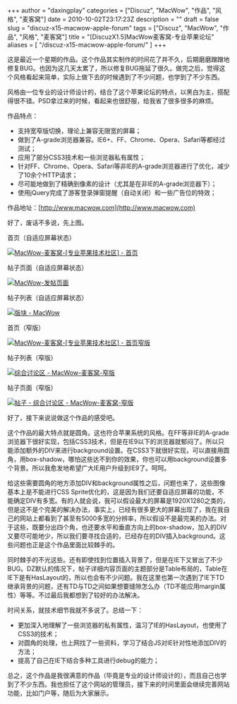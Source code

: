 +++
author = "daxingplay"
categories = ["Discuz", "MacWow", "作品", "风格", "麦客窝"]
date = 2010-10-02T23:17:23Z
description = ""
draft = false
slug = "discuz-x15-macwow-apple-forum"
tags = ["Discuz", "MacWow", "作品", "风格", "麦客窝"]
title = "[DiscuzX1.5]MacWow麦客窝-专业苹果论坛"
aliases = [
    "/discuz-x15-macwow-apple-forum/"
]
+++


这是最近一个星期的作品。这个作品其实制作的时间花了并不久，后期磨磨蹭蹭地修复BUG。也因为这几天太累了，所以修复BUG拖延了很久。做完之后，觉得这个风格看起来简单，实际上做下去的时候遇到了不少问题，也学到了不少东西。

风格由一位专业的设计师设计的，结合了这个苹果论坛的特点，以黑白为主，搭配得很不错。PSD拿过来的时候，看起来也很舒服，给我省了很多很多的麻烦。

作品特点：

- 支持宽窄版切换，理论上兼容无限宽的屏幕；
- 做到了A-grade浏览器兼容。IE6+、FF、Chrome、Opera、Safari等都经过测试；
- 应用了部分CSS3技术和一些浏览器私有属性；
- 针对FF、Chrome、Opera、Safari等非IE的A-grade浏览器进行了优化，减少了10余个HTTP请求；
- 尽可能地做到了精确到像素的设计（尤其是在非IE的A-grade浏览器下）；
- 使用jQuery完成了游客登录弹窗提醒（自动关闭）和一些广告位的特效；

作品地址：[http://www.macwow.com](http://www.macwow.com)

好了，废话不多说，先上图。

首页（自适应屏幕状态）

[![](https://img2.ojcdn.com/daxingplay/2010/10/MacWow-麦客窝-专业苹果技术社区-首页-161x300.jpg "MacWow-麦客窝-[专业苹果技术社区] - 首页")](https://img2.ojcdn.com/daxingplay/2010/10/MacWow-麦客窝-专业苹果技术社区-首页.jpg)

帖子页面（自适应屏幕状态）

[![](https://img2.ojcdn.com/daxingplay/2010/10/MacWow-发帖页面-80x300.jpg "MacWow-发帖页面")](https://img2.ojcdn.com/daxingplay/2010/10/MacWow-发帖页面.jpg)

帖子列表（自适应屏幕状态）

[![](https://img2.ojcdn.com/daxingplay/2010/10/-MacWow-197x300.jpg "版块 - MacWow")](https://img2.ojcdn.com/daxingplay/2010/10/版块-MacWow.jpg)

首页（窄版）

[![](https://img2.ojcdn.com/daxingplay/2010/10/MacWow-麦客窝-专业苹果技术社区-首页窄版-159x300.jpg "MacWow-麦客窝-[专业苹果技术社区] - 首页窄版")](https://img2.ojcdn.com/daxingplay/2010/10/MacWow-麦客窝-专业苹果技术社区-首页窄版.jpg)

帖子列表（窄版）

[![](https://img2.ojcdn.com/daxingplay/2010/10/-MacWow-麦客窝-窄版-197x300.jpg "综合讨论区 - MacWow-麦客窝-窄版")](https://img2.ojcdn.com/daxingplay/2010/10/综合讨论区-MacWow-麦客窝-窄版.jpg)

帖子页面（窄版）

[![](https://img2.ojcdn.com/daxingplay/2010/10/-综合讨论区-MacWow-麦客窝-窄版-275x300.jpg "帖子 - 综合讨论区 - MacWow-麦客窝-窄版")](https://img2.ojcdn.com/daxingplay/2010/10/帖子-综合讨论区-MacWow-麦客窝-窄版.jpg)

好了，接下来说说做这个作品的感受吧。

这个作品的最大特点就是圆角。这也符合苹果系统的风格。在FF等非IE的A-grade浏览器下很好实现，包括CSS3技术，但是在IE9以下的浏览器就郁闷了。所以只能添加额外的DIV来进行background设置。在CSS3下就很好实现，可以直接用圆角，用box-shadow，哪怕这些达不到你的效果，你也可以用background设置多个背景。所以我愈发地希望广大IE用户升级到IE9了。呵呵。

给这些需要圆角的地方添加DIV和background属性之后，问题也来了，这些图像基本上是不能进行CSS Sprite优化的，这是因为我们还要自适应屏幕的功能，不能确定DIV有多宽。有的人就会说，我可以假设最大的屏幕是1920X1280之类的，但是这不是个完美的解决办法，事实上，已经有很多更大的屏幕出现了，我在我自己的网站上都看到了甚至有5000多宽的分辨率，所以假设不是最完美的办法。对于这些，既要分出四个角，也还要水平和垂直方向上的box-shadow，加入的DIV又要尽可能地少，所以我们要寻找合适的，已经存在的DIV插入background。这些问题也正是这个作品里面比较棘手的。

同时棘手的不光这些。还有即使找到位置插入背景了，但是在IE下又冒出了不少BUG。DZ默认的情况下，帖子详细内容页面的主题部分是Table布局的，Table在IE下是有HasLayout的，所以也会有不少问题。我在这里也第一次遇到了IE下TD继承背景的问题，还有TD与TD之间如果想要缝隙怎么办（TD不能应用margin属性）等等。不过最后我都想到了较好的办法解决。

时间关系，就技术细节我就不多说了。总结一下：

- 更加深入地理解了一些浏览器的私有属性，温习了IE的HasLayout，也使用了CSS3的技术；
- 对圆角的处理，也上网找了一些资料，学习了结合JS对IE针对性地添加DIV的方法；
- 提高了自己在IE下结合多种工具进行debug的能力；

总之，这个作品是我很满意的作品（毕竟是专业的设计师设计的），而且自己也学到了不少东西。我也担任了这个网站的管理员，接下来的时间里面会继续完善网站功能，比如门户等，随后为大家展示。

